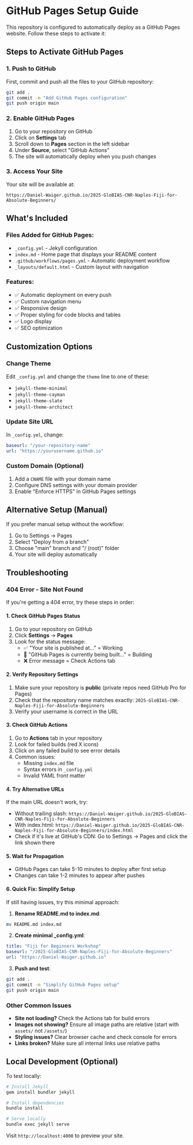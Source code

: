 # GitHub Pages Setup Guide

This repository is configured to automatically deploy as a GitHub Pages website. Follow these steps to activate it:

## Steps to Activate GitHub Pages

### 1. Push to GitHub
First, commit and push all the files to your GitHub repository:

```bash
git add .
git commit -m "Add GitHub Pages configuration"
git push origin main
```

### 2. Enable GitHub Pages
1. Go to your repository on GitHub
2. Click on **Settings** tab
3. Scroll down to **Pages** section in the left sidebar
4. Under **Source**, select "GitHub Actions"
5. The site will automatically deploy when you push changes

### 3. Access Your Site
Your site will be available at:
```
https://Daniel-Waiger.github.io/2025-GloBIAS-CNR-Naples-Fiji-for-Absolute-Beginners/
```

## What's Included

### Files Added for GitHub Pages:
- `_config.yml` - Jekyll configuration
- `index.md` - Home page that displays your README content
- `.github/workflows/pages.yml` - Automatic deployment workflow
- `_layouts/default.html` - Custom layout with navigation

### Features:
- ✅ Automatic deployment on every push
- ✅ Custom navigation menu
- ✅ Responsive design
- ✅ Proper styling for code blocks and tables
- ✅ Logo display
- ✅ SEO optimization

## Customization Options

### Change Theme
Edit `_config.yml` and change the `theme` line to one of these:
- `jekyll-theme-minimal`
- `jekyll-theme-cayman` 
- `jekyll-theme-slate`
- `jekyll-theme-architect`

### Update Site URL
In `_config.yml`, change:
```yaml
baseurl: "/your-repository-name"
url: "https://yourusername.github.io"
```

### Custom Domain (Optional)
1. Add a `CNAME` file with your domain name
2. Configure DNS settings with your domain provider
3. Enable "Enforce HTTPS" in GitHub Pages settings

## Alternative Setup (Manual)

If you prefer manual setup without the workflow:

1. Go to Settings → Pages
2. Select "Deploy from a branch"
3. Choose "main" branch and "/ (root)" folder
4. Your site will deploy automatically

## Troubleshooting

### 404 Error - Site Not Found

If you're getting a 404 error, try these steps in order:

#### 1. Check GitHub Pages Status
1. Go to your repository on GitHub
2. Click **Settings** → **Pages**
3. Look for the status message:
   - ✅ "Your site is published at..." = Working
   - 🔄 "GitHub Pages is currently being built..." = Building
   - ❌ Error message = Check Actions tab

#### 2. Verify Repository Settings
1. Make sure your repository is **public** (private repos need GitHub Pro for Pages)
2. Check that the repository name matches exactly: `2025-GloBIAS-CNR-Naples-Fiji-for-Absolute-Beginners`
3. Verify your username is correct in the URL

#### 3. Check GitHub Actions
1. Go to **Actions** tab in your repository
2. Look for failed builds (red X icons)
3. Click on any failed build to see error details
4. Common issues:
   - Missing `index.md` file
   - Syntax errors in `_config.yml`
   - Invalid YAML front matter

#### 4. Try Alternative URLs
If the main URL doesn't work, try:
- Without trailing slash: `https://Daniel-Waiger.github.io/2025-GloBIAS-CNR-Naples-Fiji-for-Absolute-Beginners`
- With index.html: `https://Daniel-Waiger.github.io/2025-GloBIAS-CNR-Naples-Fiji-for-Absolute-Beginners/index.html`
- Check if it's live at GitHub's CDN: Go to Settings → Pages and click the link shown there

#### 5. Wait for Propagation
- GitHub Pages can take 5-10 minutes to deploy after first setup
- Changes can take 1-2 minutes to appear after pushes

#### 6. Quick Fix: Simplify Setup
If still having issues, try this minimal approach:

1. **Rename README.md to index.md**:
```bash
mv README.md index.md
```

2. **Create minimal _config.yml**:
```yaml
title: "Fiji for Beginners Workshop"
baseurl: "/2025-GloBIAS-CNR-Naples-Fiji-for-Absolute-Beginners"
url: "https://Daniel-Waiger.github.io"
```

3. **Push and test**:
```bash
git add .
git commit -m "Simplify GitHub Pages setup"
git push origin main
```

### Other Common Issues

- **Site not loading?** Check the Actions tab for build errors
- **Images not showing?** Ensure all image paths are relative (start with `assets/` not `/assets/`)
- **Styling issues?** Clear browser cache and check console for errors
- **Links broken?** Make sure all internal links use relative paths

## Local Development (Optional)

To test locally:
```bash
# Install Jekyll
gem install bundler jekyll

# Install dependencies
bundle install

# Serve locally
bundle exec jekyll serve
```

Visit `http://localhost:4000` to preview your site.
